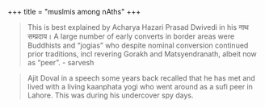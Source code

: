 +++
title = "muslmis among nAths"
+++

> This is best explained by Acharya Hazari Prasad Dwivedi in his नाथ सम्प्रदाय। A large number of early converts in border areas were Buddhists and “jogias” who despite nominal conversion continued prior traditions, incl revering Gorakh and Matsyendranath, albeit now as “peer”. - sarvesh

> Ajit Doval in a speech some years back recalled that he has met and lived with a living kaanphata yogi who went around as a sufi peer in Lahore. This was during his undercover spy days. 